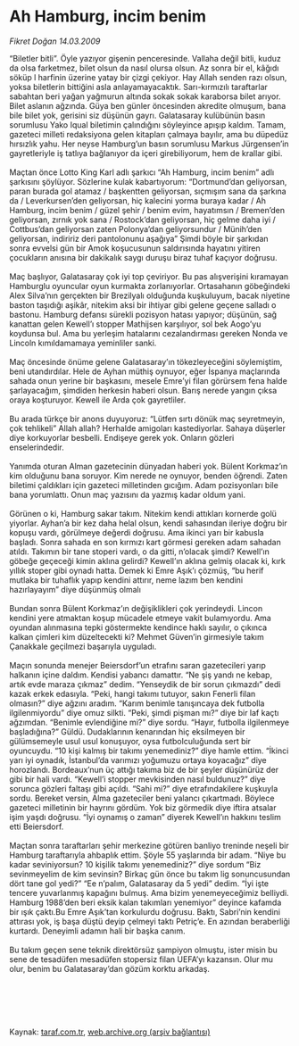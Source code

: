 # Ah Hamburg, incim benim

*Fikret Doğan 14.03.2009*

<div class="taraf_structure_2col_1zq">
<div class="margen_n">



 <p>“Biletler bitli”. Öyle yazıyor gişenin penceresinde. Vallaha değil bitli, kuduz da olsa farketmez, bilet olsun da nasıl olursa olsun. Az sonra bir el, kâğıdı söküp l harfinin üzerine yatay bir çizgi çekiyor. Hay Allah senden razı olsun, yoksa biletlerin bittiğini asla anlayamayacaktık. Sarı-kırmızılı taraftarlar sabahtan beri yağan yağmurun altında sokak sokak karaborsa bilet arıyor. Bilet aslanın ağzında. Güya ben günler öncesinden akredite olmuşum, bana bile bilet yok, gerisini siz düşünün gayrı. Galatasaray kulübünün basın sorumlusu Yako Iqual biletimin çalındığını söyleyince apışıp kaldım. Tamam, gazeteci milleti redaksiyona gelen kitapları çalmaya bayılır, ama bu düpedüz hırsızlık yahu. Her neyse Hamburg’un basın sorumlusu Markus Jürgensen’in gayretleriyle iş tatlıya bağlanıyor da içeri girebiliyorum, hem de krallar gibi. <br/><br/>Maçtan önce Lotto King Karl adlı şarkıcı “Ah Hamburg, incim benim” adlı şarkısını şöylüyor. Sözlerine kulak kabartıyorum: “Dortmund’dan geliyorsan, paran burada gol atamaz / başkentten geliyorsan, sıçmışım sana da şarkına da / Leverkursen’den geliyorsan, hiç kalecini yorma buraya kadar / Ah Hamburg, incim benim / güzel şehir / benim evim, hayatımsın / Bremen’den geliyorsan, zırnık yok sana / Rostock’dan geliyorsan, hiç gelme daha iyi / Cottbus’dan geliyorsan zaten Polonya’dan geliyorsundur / Münih’den geliyorsan, indiririz deri pantolonunu aşağıya” Şimdi böyle bir şarkıdan sonra evvelsi gün bir Amok koşucusunun saldırısında hayatını yitiren çocukların anısına bir dakikalık saygı duruşu biraz tuhaf kaçıyor doğrusu. <br/><br/>Maç başlıyor, Galatasaray çok iyi top çeviriyor. Bu pas alışverişini kıramayan Hamburglu oyuncular oyun kurmakta zorlanıyorlar. Ortasahanın göbeğindeki Alex Silva’nın gerçekten bir Brezilyalı olduğunda kuşkuluyum, bacak niyetine baston taşıdığı aşikâr, nitekim aksi bir ihtiyar gibi gelene geçene salladı o bastonu. Hamburg defansı sürekli pozisyon hatası yapıyor; düşünün, sağ kanattan gelen Kewell’ı stopper Mathijsen karşılıyor, sol bek Aogo’yu koydunsa bul. Ama bu yerleşim hatalarını cezalandırması gereken Nonda ve Lincoln kımıldamamaya yeminliler sanki. <br/><br/>Maç öncesinde önüme gelene Galatasaray’ın tökezleyeceğini söylemiştim, beni utandırdılar. Hele de Ayhan müthiş oynuyor, eğer İspanya maçlarında sahada onun yerine bir başkasını, mesele Emre’yi filan görürsem fena halde şarlayacağım, şimdiden herkesin haberi olsun. Barış nerede yangın çıksa oraya koşturuyor. Kewell ile Arda çok gayretliler. <br/><br/>Bu arada türkçe bir anons duyuyoruz: “Lütfen sırtı dönük maç seyretmeyin, çok tehlikeli” Allah allah? Herhalde amigoları kastediyorlar. Sahaya düşerler diye korkuyorlar besbelli. Endişeye gerek yok. Onların gözleri enselerindedir. <br/><br/>Yanımda oturan Alman gazetecinin dünyadan haberi yok. Bülent Korkmaz’ın kim olduğunu bana soruyor. Kim nerede ne oynuyor, benden öğrendi. Zaten biletimi çaldıkları için gazeteci milletinden gıcığım. Adam pozisyonları bile bana yorumlattı. Onun maç yazısını da yazmış kadar oldum yani. <br/><br/>Görünen o ki, Hamburg sakar takım. Nitekim kendi attıkları kornerde golü yiyorlar. Ayhan’a bir kez daha helal olsun, kendi sahasından ileriye doğru bir kopuşu vardı, görülmeye değerdi doğrusu. Ama ikinci yarı bir kabusla başladı. Sonra sahada en son kırmızı kart görmesi gereken adam sahadan atıldı. Takımın bir tane stoperi vardı, o da gitti, n’olacak şimdi? Kewell’ın göbeğe geçeceği kimin aklına gelirdi? Kewell’ın aklına gelmiş olacak ki, kırk yıllık stoper gibi oynadı hatta. Demek ki Emre Aşık’ı çözmüş, “bu herif mutlaka bir tuhaflık yapıp kendini attırır, neme lazım ben kendini hazırlayayım” diye düşünmüş olmalı <br/><br/>Bundan sonra Bülent Korkmaz’ın değişiklikleri çok yerindeydi. Lincon kendini yere atmaktan koşup mücadele etmeye vakit bulamıyordu. Ama oyundan alınmasına tepki göstermekte kendince haklı sayılır, o çıkınca kalkan çimleri kim düzeltecekti ki? Mehmet Güven’in girmesiyle takım Çanakkale geçilmezi başarıyla uyguladı. <br/><br/>Maçın sonunda menejer Beiersdorf’un etrafını saran gazetecileri yarıp halkanın içine daldım. Kendisi yabancı damattır. “Ne şiş yandı ne kebap, artık evde maraza çıkmaz” dedim. “Yenseydik de bir sorun çıkmazdı” dedi kazak erkek edasıyla. “Peki, hangi takımı tutuyor, sakın Fenerli filan olmasın?” diye ağzını aradım. “Karım benimle tanışıncaya dek futbolla ilgilenmiyordu” diye omuz silkti. “Peki, şimdi pişman mı?” diye bir laf kaçtı ağzımdan. “Benimle evlendiğine mi?” diye sordu. “Hayır, futbolla ilgilenmeye başladığına?” Güldü. Dudaklarının kenarından hiç eksilmeyen bir gülümsemeyle usul usul konuşuyor, oysa futbolculuğunda sert bir oyuncuydu. “10 kişi kalmış bir takımı yenemediniz?” diye hamle ettim. “İkinci yarı iyi oynadık, İstanbul’da varımızı yoğumuzu ortaya koyacağız” diye horozlandı. Bordeaux’nun üç attığı takıma biz de bir şeyler düşünürüz der gibi bir hali vardı. “Kewell’i stopper mevkisinden nasıl buldunuz?” diye sorunca gözleri faltaşı gibi açıldı. “Sahi mi?” diye etrafındakilere kuşkuyla sordu. Bereket versin, Alma gazeteciler beni yalancı çıkartmadı. Böylece gazeteci milletinin bir hayrını gördüm. Yok biz görmedik diye iftira atsalar işim yaşdı doğrusu. “İyi oynamış o zaman” diyerek Kewell’ın hakkını teslim etti Beiersdorf. <br/><br/>Maçtan sonra taraftarları şehir merkezine götüren banliyo treninde neşeli bir Hamburg taraftarıyla ahbaplık ettim. Şöyle 55 yaşlarında bir adam. “Niye bu kadar seviniyorsun? 10 kişilik takımı yenemediniz?” diye sordum “Biz sevinmeyelim de kim sevinsin? Birkaç gün önce bu takım lig sonuncusundan dört tane gol yedi?” “Ee n’palım, Galatasaray da 5 yedi” dedim. “İyi işte tencere yuvarlanmış kapağını bulmuş. Ama bizim yenemeyeceğimiz belliydi. Hamburg 1988’den beri eksik kalan takımları yenemiyor” deyince kafamda bir ışık çaktı.Bu Emre Aşık’tan korkulurdu doğrusu. Baktı, Sabri’nin kendini attırası yok, iş başa düştü deyip çelmeyi taktı Petriç’e. En azından beraberliği kurtardı. Deneyimli adamın hali bir başka canım. <br/><br/>Bu takım geçen sene teknik direktörsüz şampiyon olmuştu, ister misin bu sene de tesadüfen mesadüfen stopersiz filan UEFA’yı kazansın. Olur mu olur, benim bu Galatasaray’dan gözüm korktu arkadaş. </p>
<br/>
<br/>
<br/>



<br/>


<div id="taraf_not">
</div>

</div>


</div>

Kaynak: [taraf.com.tr](http://www.taraf.com.tr:80/makale/4482.htm), [web.archive.org (arşiv bağlantısı)](http://web.archive.org/web/20090609151004/http://www.taraf.com.tr:80/makale/4482.htm)
